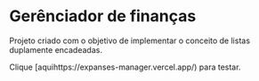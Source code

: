 # Gerênciador de finanças
Projeto criado com o objetivo de implementar o conceito de listas duplamente encadeadas.

Clique [aquihttps://expanses-manager.vercel.app/) para testar.
